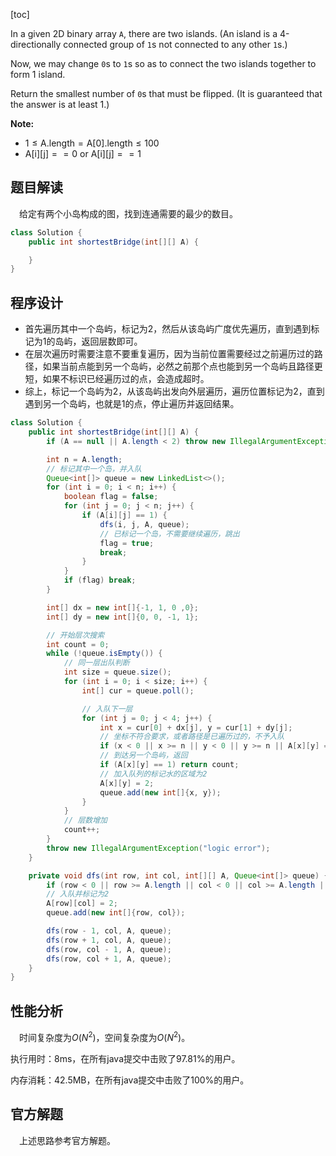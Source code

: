 [toc]

In a given 2D binary array `A`, there are two islands.  (An island is a 4-directionally connected group of `1`s not connected to any other `1`s.)

Now, we may change `0`s to `1`s so as to connect the two islands together to form 1 island.

Return the smallest number of `0`s that must be flipped.  (It is guaranteed that the answer is at least 1.)



**Note:**

* $1 \le \text{A.length} = \text{A[0].length} \le 100$
* $\text{A[i][j]} == 0$ or $\text{A[i][j]} == 1$



## 题目解读

&emsp;给定有两个小岛构成的图，找到连通需要的最少的数目。

```java
class Solution {
    public int shortestBridge(int[][] A) {

    }
}
```

## 程序设计

* 首先遍历其中一个岛屿，标记为2，然后从该岛屿广度优先遍历，直到遇到标记为1的岛屿，返回层数即可。
* 在层次遍历时需要注意不要重复遍历，因为当前位置需要经过之前遍历过的路径，如果当前点能到另一个岛屿，必然之前那个点也能到另一个岛屿且路径更短，如果不标识已经遍历过的点，会造成超时。
* 综上，标记一个岛屿为2，从该岛屿出发向外层遍历，遍历位置标记为2，直到遇到另一个岛屿，也就是1的点，停止遍历并返回结果。

```java
class Solution {
    public int shortestBridge(int[][] A) {
        if (A == null || A.length < 2) throw new IllegalArgumentException("invalid param");

        int n = A.length;
        // 标记其中一个岛，并入队
        Queue<int[]> queue = new LinkedList<>();
        for (int i = 0; i < n; i++) {
            boolean flag = false;
            for (int j = 0; j < n; j++) {
                if (A[i][j] == 1) {
                    dfs(i, j, A, queue);
                    // 已标记一个岛，不需要继续遍历，跳出
                    flag = true;
                    break;
                }
            }
            if (flag) break;
        }

        int[] dx = new int[]{-1, 1, 0 ,0};
        int[] dy = new int[]{0, 0, -1, 1};

        // 开始层次搜索
        int count = 0;
        while (!queue.isEmpty()) {
            // 同一层出队判断
            int size = queue.size();
            for (int i = 0; i < size; i++) {
                int[] cur = queue.poll();

                // 入队下一层
                for (int j = 0; j < 4; j++) {
                    int x = cur[0] + dx[j], y = cur[1] + dy[j];
                    // 坐标不符合要求，或者路径是已遍历过的，不予入队
                    if (x < 0 || x >= n || y < 0 || y >= n || A[x][y] == 2) continue;
                    // 到达另一个岛屿，返回
                    if (A[x][y] == 1) return count;
                    // 加入队列的标记水的区域为2
                    A[x][y] = 2;
                    queue.add(new int[]{x, y});
                }
            }
            // 层数增加
            count++;
        }
        throw new IllegalArgumentException("logic error");
    }

    private void dfs(int row, int col, int[][] A, Queue<int[]> queue) {
        if (row < 0 || row >= A.length || col < 0 || col >= A.length || A[row][col] != 1) return;
        // 入队并标记为2
        A[row][col] = 2;
        queue.add(new int[]{row, col});

        dfs(row - 1, col, A, queue);
        dfs(row + 1, col, A, queue);
        dfs(row, col - 1, A, queue);
        dfs(row, col + 1, A, queue);
    }
}
```

## 性能分析

&emsp;时间复杂度为$O(N^2)$，空间复杂度为$O(N^2)$。

执行用时：8ms，在所有java提交中击败了97.81%的用户。

内存消耗：42.5MB，在所有java提交中击败了100%的用户。

## 官方解题

&emsp;上述思路参考官方解题。